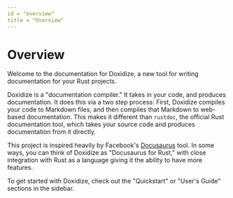 ```yaml
---
id = "overview"
title = "Overview"
---
```

# Overview

Welcome to the documentation for Doxidize, a new tool for writing documentation
for your Rust projects.

Doxidize is a "documentation compiler." It takes in your code, and produces
documentation. It does this via a two step process: First, Doxidize compiles
your code to Markdown files, and then compiles that Markdown to web-based
documentation. This makes it different than `rustdoc`, the official Rust
documentation tool, which takes your source code and produces documentation
from it directly.

This project is inspired heavily by Facebook's [Docusaurus] tool. In some ways,
you can think of Doxidize as "Docusaurus for Rust," with close integration with
Rust as a language giving it the ability to have more features.

[Docusaurus]: https://docusaurus.io/

To get started with Doxidize, check out the "Quickstart" or "User's Guide"
sections in the sidebar.

